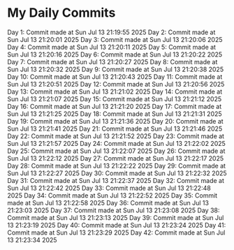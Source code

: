 # My Daily Commits

Day 1: Commit made at Sun Jul 13 21:19:55 2025
Day 2: Commit made at Sun Jul 13 21:20:01 2025
Day 3: Commit made at Sun Jul 13 21:20:06 2025
Day 4: Commit made at Sun Jul 13 21:20:11 2025
Day 5: Commit made at Sun Jul 13 21:20:16 2025
Day 6: Commit made at Sun Jul 13 21:20:22 2025
Day 7: Commit made at Sun Jul 13 21:20:27 2025
Day 8: Commit made at Sun Jul 13 21:20:32 2025
Day 9: Commit made at Sun Jul 13 21:20:38 2025
Day 10: Commit made at Sun Jul 13 21:20:43 2025
Day 11: Commit made at Sun Jul 13 21:20:51 2025
Day 12: Commit made at Sun Jul 13 21:20:56 2025
Day 13: Commit made at Sun Jul 13 21:21:02 2025
Day 14: Commit made at Sun Jul 13 21:21:07 2025
Day 15: Commit made at Sun Jul 13 21:21:12 2025
Day 16: Commit made at Sun Jul 13 21:21:20 2025
Day 17: Commit made at Sun Jul 13 21:21:25 2025
Day 18: Commit made at Sun Jul 13 21:21:31 2025
Day 19: Commit made at Sun Jul 13 21:21:36 2025
Day 20: Commit made at Sun Jul 13 21:21:41 2025
Day 21: Commit made at Sun Jul 13 21:21:46 2025
Day 22: Commit made at Sun Jul 13 21:21:52 2025
Day 23: Commit made at Sun Jul 13 21:21:57 2025
Day 24: Commit made at Sun Jul 13 21:22:02 2025
Day 25: Commit made at Sun Jul 13 21:22:07 2025
Day 26: Commit made at Sun Jul 13 21:22:12 2025
Day 27: Commit made at Sun Jul 13 21:22:17 2025
Day 28: Commit made at Sun Jul 13 21:22:22 2025
Day 29: Commit made at Sun Jul 13 21:22:27 2025
Day 30: Commit made at Sun Jul 13 21:22:32 2025
Day 31: Commit made at Sun Jul 13 21:22:37 2025
Day 32: Commit made at Sun Jul 13 21:22:42 2025
Day 33: Commit made at Sun Jul 13 21:22:48 2025
Day 34: Commit made at Sun Jul 13 21:22:52 2025
Day 35: Commit made at Sun Jul 13 21:22:58 2025
Day 36: Commit made at Sun Jul 13 21:23:03 2025
Day 37: Commit made at Sun Jul 13 21:23:08 2025
Day 38: Commit made at Sun Jul 13 21:23:13 2025
Day 39: Commit made at Sun Jul 13 21:23:19 2025
Day 40: Commit made at Sun Jul 13 21:23:24 2025
Day 41: Commit made at Sun Jul 13 21:23:29 2025
Day 42: Commit made at Sun Jul 13 21:23:34 2025
